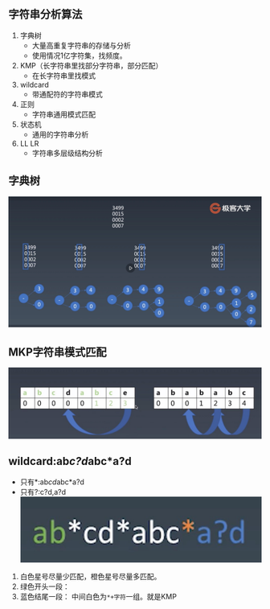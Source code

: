 ## 字符串分析算法
1. 字典树
    + 大量高重复字符串的存储与分析
    + 使用情况1亿字符集，找频度。
1. KMP（长字符串里找部分字符串，部分匹配）
    + 在长字符串里找模式
1. wildcard
    + 带通配符的字符串模式
1. 正则
    + 字符串通用模式匹配
1. 状态机
    + 通用的字符串分析
1. LL LR
    + 字符串多层级结构分析

## 字典树
![](img/pic1.jpg)
    
## MKP字符串模式匹配
![](img/pic2.jpg)

## wildcard:ab*c?d*abc*a?d
 + 只有*:ab*cd*abc*a?d
 + 只有?:c?d,a?d
 ![](img/pic3.jpg)
 
 1. 白色星号尽量少匹配，橙色星号尽量多匹配。
 2. 绿色开头一段：
 3. 蓝色结尾一段：
 中间白色为`*+字符`一组。就是KMP
